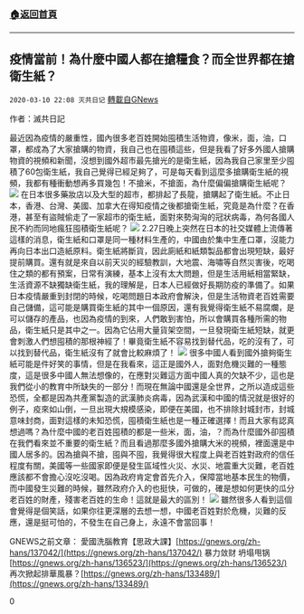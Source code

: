 ###  [:house:返回首頁](https://github.com/ourhimalayas/txt)
---

## 疫情當前！為什麼中國人都在搶糧食？而全世界都在搶衛生紙？
`2020-03-10 22:08 灭共日记` [轉載自GNews](https://gnews.org/zh-hant/138095/)

作者：滅共日記

最近因為疫情的嚴重性，國內很多老百姓開始囤積生活物資，像米，面，油，口罩，都成為了大家搶購的物資，我自己也在囤積這些，但是我看了好多外國人搶購物資的視頻和新聞，沒想到國外超市最先搶光的是衛生紙，因為我自己家里至少囤積了60包衛生紙，我自己覺得已經足夠了，可是每天看到這麼多搶購衛生紙的視頻，我都有種衝動想再多買幾包！不搶米，不搶面，為什麼偏偏搶購衛生紙呢？
![](https://s3-ap-northeast-1.amazonaws.com/news.guo.offload.media/wp-content/uploads/2020/03/10102726/1-95.jpg)
在日本很多藥妝店以及大型的超市，都排起了長龍，搶購起了衛生紙。不止日本，香港、台灣、美國、加拿大在得知疫情之後都搶衛生紙，究竟是為什麼？在香港，甚至有盜賊偷走了一家超市的衛生紙，面對來勢洶洶的冠狀病毒，為何各國人民不約而同地瘋狂囤積衛生紙呢？
![](https://s3-ap-northeast-1.amazonaws.com/news.guo.offload.media/wp-content/uploads/2020/03/10114507/2-31.png)
2.27日晚上突然在日本的社交媒體上流傳著這樣的消息，衛生紙和口罩是同一種材料生產的，中國由於集中生產口罩，沒能力再向日本出口造紙原料。衛生紙將斷貨，因此廁紙和紙類製品都會出現短缺，最好提前購買。還有就是來自以前天災的經驗教訓，大地震、海嘯等自然災害後，吃喝住之類的都有預案，日常有演練，基本上沒有太大問題，但是生活用紙相當緊缺，生活資源不缺獨缺衛生紙，我的理解是，日本人已經做好長期防疫的準備了。如果日本疫情嚴重到封閉的時候，吃喝問題日本政府會解決，但是生活物資老百姓需要自己儲備，這可能是購買衛生紙的其中一個原因，還有我覺得衛生紙不易腐爛，是可以儲存的產品，也因為疫情的到來，人們敢到害怕，所以會購買各種所需的物品，衛生紙只是其中之一。因為它佔用大量貨架空間，一旦發現衛生紙短缺，就更會刺激人們想囤積的那根神經了！畢竟衛生紙不容易找到替代品，吃的沒有了，可以找到替代品，衛生紙沒有了就會比較麻煩了！
![](https://s3-ap-northeast-1.amazonaws.com/news.guo.offload.media/wp-content/uploads/2020/03/10114655/3-18.jpg)
很多中國人看到國外搶夠衛生紙可能是件好笑的事情，但是在我看來，這正是國外人，面對危機災難的一種態度，這是很多中國人無法想像的，在應對災難這方面中國人真的欠缺不少，這也是我們從小的教育中所缺失的一部分！而現在無論中國還是全世界，之所以造成這些恐慌，全都是因為共產黨製造的武漢肺炎病毒，因為武漢和中國的情況就是很好的例子，疫來如山倒，一旦出現大規模感染，即便在美國，也不排除封城封市，封城意味封商，面對這樣的未知恐慌，囤積衛生紙也是一種正確選擇！而且大家有認真想過嗎？為什麼中國的老百姓囤積的都是一些米，面，油，？而為什麼國外卻囤積在我們看來並不重要的衛生紙？而且看過那麼多國外搶購大米的視頻，裡面還是中國人居多的。因為搶與不搶，囤與不囤，我覺得很大程度上與老百姓對政府的信任程度有關，美國等一些國家即便是發生區域性火災、水災、地震重大災難，老百姓應該都不會擔心沒吃沒喝。因為政府肯定會首先介入，保障當地基本民生的物價，而中國發生災難的時候，雖然政府介入的也挺快，可做的，確是想如何更快的瓜分老百姓的財產，殘害老百姓的生命！這就是最大的區別！
![](https://s3-ap-northeast-1.amazonaws.com/news.guo.offload.media/wp-content/uploads/2020/03/10115545/4-24.jpg)
雖然很多人看到這個會覺得是個笑話，如果你往更深層的去想一想，中國老百姓對於危機，災難的反應，還是挺可怕的，不發生在自己身上，永遠不會當回事！

GNEWS之前文章：
 愛國洗腦教育【思政大課】[https://gnews.org/zh-hans/137042/](https://gnews.org/zh-hans/137042/)
 暴力敛财 坍塌甩锅 [https://gnews.org/zh-hans/136523/](https://gnews.org/zh-hans/136523/)
 再次掀起排華風暴？[https://gnews.org/zh-hans/133489/](https://gnews.org/zh-hans/133489/)

0
